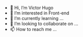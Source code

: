 - 👋 Hi, I’m Victor Hugo
- 👀 I’m interested in Front-end
- 🌱 I’m currently learning ...
- 💞️ I’m looking to collaborate on ...
- 📫 How to reach me ...

<!---
victorhugo200/victorhugo200 is a ✨ special ✨ repository because its `README.md` (this file) appears on your GitHub profile.
You can click the Preview link to take a look at your changes.
--->
